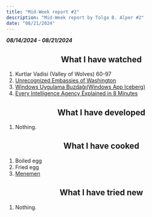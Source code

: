 ```yaml
---
title: "Mid-Week report #2"
description: "Mid-Week report by Tolga B. Alper #2"
date: "08/21/2024"
---
```


*__08/14/2024 - 08/21/2024__*

## <center> What I have watched </center>

1. Kurtlar Vadisi (Valley of Wolves) 60-97
2. [Unrecognized Embassies of Washington](https://www.youtube.com/watch?v=DsKe6m9akEw)
3. [Windows Uygulama Buzdağı(Windows App Iceberg)](https://www.youtube.com/watch?v=ia8dcqrYQMc)
4. [Every Intelligence Agency Explained in 8 Minutes](https://youtu.be/lkd0NIQRtp0?si=5KeTKC7533QoP0kb)

## <center> What I have developed </center>

1. Nothing.

## <center> What I have cooked </center>

1. Boiled egg
2. Fried egg
3. [Menemen](https://en.wikipedia.org/wiki/Menemen_(food))

## <center> What I have tried new </center>

1. Nothing.